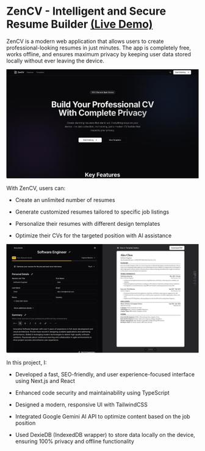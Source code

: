 <h1>ZenCV - Intelligent and Secure Resume Builder <a href="https://zencv.vercel.app" target="_blank">(Live Demo)</a></h1>

ZenCV is a modern web application that allows users to create professional-looking resumes in just minutes. The app is completely free, works offline, and ensures maximum privacy by keeping user data stored locally without ever leaving the device.

<img src="./showcase_landing_page.png" alt="ZenCV Landing page"/>

With ZenCV, users can:

- Create an unlimited number of resumes

- Generate customized resumes tailored to specific job listings

- Personalize their resumes with different design templates

- Optimize their CVs for the targeted position with AI assistance

<img src="./showcase_editor.png" alt="ZenCV Editor Page"/>

In this project, I:

- Developed a fast, SEO-friendly, and user experience-focused interface using Next.js and React

- Enhanced code security and maintainability using TypeScript

- Designed a modern, responsive UI with TailwindCSS

- Integrated Google Gemini AI API to optimize content based on the job position

- Used DexieDB (IndexedDB wrapper) to store data locally on the device, ensuring 100% privacy and offline functionality
